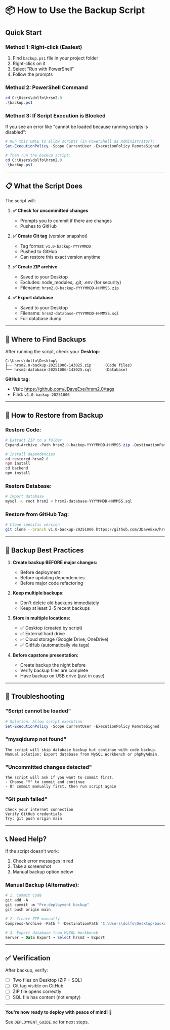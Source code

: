 # 📦 How to Use the Backup Script

## Quick Start

### **Method 1: Right-click (Easiest)**
1. Find `backup.ps1` file in your project folder
2. Right-click on it
3. Select "Run with PowerShell"
4. Follow the prompts

### **Method 2: PowerShell Command**
```powershell
cd C:\Users\dolfo\hrsm2.0
.\backup.ps1
```

### **Method 3: If Script Execution is Blocked**

If you see an error like "cannot be loaded because running scripts is disabled":

```powershell
# Run this ONCE to allow scripts (in PowerShell as Administrator):
Set-ExecutionPolicy -Scope CurrentUser -ExecutionPolicy RemoteSigned

# Then run the backup script:
cd C:\Users\dolfo\hrsm2.0
.\backup.ps1
```

---

## 📋 What the Script Does

The script will:

1. **✅ Check for uncommitted changes**
   - Prompts you to commit if there are changes
   - Pushes to GitHub

2. **✅ Create Git tag** (version snapshot)
   - Tag format: `v1.0-backup-YYYYMMDD`
   - Pushed to GitHub
   - Can restore this exact version anytime

3. **✅ Create ZIP archive**
   - Saved to your Desktop
   - Excludes: node_modules, .git, .env (for security)
   - Filename: `hrsm2.0-backup-YYYYMMDD-HHMMSS.zip`

4. **✅ Export database**
   - Saved to your Desktop
   - Filename: `hrsm2-database-YYYYMMDD-HHMMSS.sql`
   - Full database dump

---

## 📁 Where to Find Backups

After running the script, check your **Desktop**:

```
C:\Users\dolfo\Desktop\
├── hrsm2.0-backup-20251006-143025.zip      (Code files)
└── hrsm2-database-20251006-143025.sql      (Database)
```

**GitHub tag:**
- Visit: https://github.com/JDaveExe/hrsm2.0/tags
- Find: `v1.0-backup-20251006`

---

## 🔄 How to Restore from Backup

### Restore Code:
```powershell
# Extract ZIP to a folder
Expand-Archive -Path hrsm2.0-backup-YYYYMMDD-HHMMSS.zip -DestinationPath restored-hrsm2.0

# Install dependencies
cd restored-hrsm2.0
npm install
cd backend
npm install
```

### Restore Database:
```bash
# Import database
mysql -u root hrsm2 < hrsm2-database-YYYYMMDD-HHMMSS.sql
```

### Restore from GitHub Tag:
```bash
# Clone specific version
git clone --branch v1.0-backup-20251006 https://github.com/JDaveExe/hrsm2.0.git
```

---

## 💾 Backup Best Practices

1. **Create backup BEFORE major changes:**
   - Before deployment
   - Before updating dependencies
   - Before major code refactoring

2. **Keep multiple backups:**
   - Don't delete old backups immediately
   - Keep at least 3-5 recent backups

3. **Store in multiple locations:**
   - ✅ Desktop (created by script)
   - ✅ External hard drive
   - ✅ Cloud storage (Google Drive, OneDrive)
   - ✅ GitHub (automatically via tags)

4. **Before capstone presentation:**
   - Create backup the night before
   - Verify backup files are complete
   - Have backup on USB drive (just in case)

---

## 🐛 Troubleshooting

### "Script cannot be loaded"
```powershell
# Solution: Allow script execution
Set-ExecutionPolicy -Scope CurrentUser -ExecutionPolicy RemoteSigned
```

### "mysqldump not found"
```
The script will skip database backup but continue with code backup.
Manual solution: Export database from MySQL Workbench or phpMyAdmin.
```

### "Uncommitted changes detected"
```
The script will ask if you want to commit first.
- Choose "Y" to commit and continue
- Or commit manually first, then run script again
```

### "Git push failed"
```
Check your internet connection
Verify GitHub credentials
Try: git push origin main
```

---

## 📞 Need Help?

If the script doesn't work:
1. Check error messages in red
2. Take a screenshot
3. Manual backup option below

### Manual Backup (Alternative):
```powershell
# 1. Commit code
git add -A
git commit -m "Pre-deployment backup"
git push origin main

# 2. Create ZIP manually
Compress-Archive -Path * -DestinationPath "C:\Users\dolfo\Desktop\backup.zip"

# 3. Export database from MySQL Workbench
Server → Data Export → Select hrsm2 → Export
```

---

## ✅ Verification

After backup, verify:
- [ ] Two files on Desktop (ZIP + SQL)
- [ ] Git tag visible on GitHub
- [ ] ZIP file opens correctly
- [ ] SQL file has content (not empty)

---

**You're now ready to deploy with peace of mind!** 🚀

See `DEPLOYMENT_GUIDE.md` for next steps.
